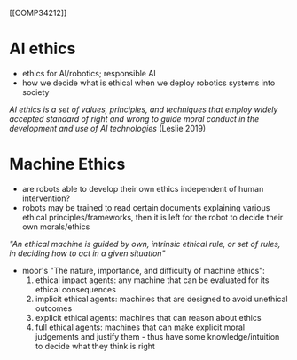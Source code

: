 [[COMP34212]]

# AI ethics

- ethics for AI/robotics; responsible AI
- how we decide what is ethical when we deploy robotics systems into society

*AI ethics is a set of values, principles, and techniques that employ widely accepted standard of right and wrong to guide moral conduct in the development and use of AI technologies* (Leslie 2019)

# Machine Ethics

- are robots able to develop their own ethics independent of human intervention?
- robots may be trained to read certain documents explaining various ethical principles/frameworks, then it is left for the robot to decide their own morals/ethics

*"An ethical machine is guided by own, intrinsic ethical rule, or set of rules, in deciding how to act in a given situation"*

- moor's "The nature, importance, and difficulty of machine ethics":
	1. ethical impact agents: any machine that can be evaluated for its ethical consequences
	2. implicit ethical agents: machines that are designed to avoid unethical outcomes
	3. explicit ethical agents: machines that can reason about ethics
	4. full ethical agents: machines that can make explicit moral judgements and justify them - thus have some knowledge/intuition to decide what they think is right